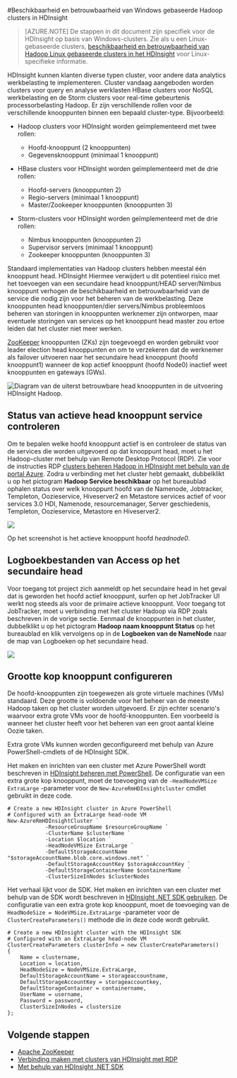 <properties
    pageTitle="Beschikbaarheid van Hadoop clusters in HDInsight | Microsoft Azure"
    description="HDInsight implementeert maximaal beschikbare en betrouwbare clusters met een extra knooppunt head."
    services="hdinsight"
    tags="azure-portal"
    editor="cgronlun"
    manager="jhubbard"
    authors="mumian"
    documentationCenter=""/>

<tags
    ms.service="hdinsight"
    ms.workload="big-data"
    ms.tgt_pltfrm="na"
    ms.devlang="multiple"
    ms.topic="article"
    ms.date="10/21/2016"
    ms.author="jgao"/>


#<a name="availability-and-reliability-of-windows-based-hadoop-clusters-in-hdinsight"></a>Beschikbaarheid en betrouwbaarheid van Windows gebaseerde Hadoop clusters in HDInsight


>[AZURE.NOTE] De stappen in dit document zijn specifiek voor de HDInsight op basis van Windows-clusters. Zie als u een Linux-gebaseerde clusters, [beschikbaarheid en betrouwbaarheid van Hadoop Linux gebaseerde clusters in het HDInsight](hdinsight-high-availability-linux.md) voor Linux-specifieke informatie.

HDInsight kunnen klanten diverse typen cluster, voor andere data analytics werkbelasting te implementeren. Cluster vandaag aangeboden worden clusters voor query en analyse werklasten HBase clusters voor NoSQL werkbelasting en de Storm clusters voor real-time gebeurtenis processorbelasting Hadoop. Er zijn verschillende rollen voor de verschillende knooppunten binnen een bepaald cluster-type. Bijvoorbeeld:



- Hadoop clusters voor HDInsight worden geïmplementeerd met twee rollen:
    - Hoofd-knooppunt (2 knooppunten)
    - Gegevensknooppunt (minimaal 1 knooppunt)

- HBase clusters voor HDInsight worden geïmplementeerd met de drie rollen:
    - Hoofd-servers (knooppunten 2)
    - Regio-servers (minimaal 1 knooppunt)
    - Master/Zookeeper knooppunten (knooppunten 3)

- Storm-clusters voor HDInsight worden geïmplementeerd met de drie rollen:
    - Nimbus knooppunten (knooppunten 2)
    - Supervisor servers (minimaal 1 knooppunt)
    - Zookeeper knooppunten (knooppunten 3)

Standaard implementaties van Hadoop clusters hebben meestal één knooppunt head. HDInsight Hiermee verwijdert u dit potentieel risico met het toevoegen van een secundaire head knooppunt/HEAD server/Nimbus knooppunt verhogen de beschikbaarheid en betrouwbaarheid van de service die nodig zijn voor het beheren van de werkbelasting. Deze knooppunten head knooppunten/dier servers/Nimbus probleemloos beheren van storingen in knooppunten werknemer zijn ontworpen, maar eventuele storingen van services op het knooppunt head master zou ertoe leiden dat het cluster niet meer werken.


[ZooKeeper](http://zookeeper.apache.org/ ) knooppunten (ZKs) zijn toegevoegd en worden gebruikt voor leader election head knooppunten en om te verzekeren dat de werknemer als failover uitvoeren naar het secundaire head knooppunt (hoofd knooppunt1) wanneer de kop actief knooppunt (hoofd Node0) inactief weet knooppunten en gateways (GWs).

![Diagram van de uiterst betrouwbare head knooppunten in de uitvoering HDInsight Hadoop.](./media/hdinsight-high-availability/hadoop.high.availability.architecture.diagram.png)




## <a name="check-active-head-node-service-status"></a>Status van actieve head knooppunt service controleren
Om te bepalen welke hoofd knooppunt actief is en controleer de status van de services die worden uitgevoerd op dat knooppunt head, moet u het Hadoop-cluster met behulp van Remote Desktop Protocol (RDP). Zie voor de instructies RDP [clusters beheren Hadoop in HDInsight met behulp van de portal Azure](hdinsight-administer-use-management-portal.md#connect-to-hdinsight-clusters-by-using-rdp). Zodra u verbinding met het cluster hebt gemaakt, dubbelklikt u op het pictogram **Hadoop Service beschikbaar** op het bureaublad ophalen status over welk knooppunt hoofd van de Namenode, Jobtracker, Templeton, Oozieservice, Hiveserver2 en Metastore services actief of voor services 3.0 HDI, Namenode, resourcemanager, Server geschiedenis, Templeton, Oozieservice, Metastore en Hiveserver2.

![](./media/hdinsight-high-availability/Hadoop.Service.Availability.Status.png)

Op het screenshot is het actieve knooppunt hoofd *headnode0*.

## <a name="access-log-files-on-the-secondary-head-node"></a>Logboekbestanden van Access op het secundaire head

Voor toegang tot project zich aanmeldt op het secundaire head in het geval dat is geworden het hoofd actief knooppunt, surfen op het JobTracker UI werkt nog steeds als voor de primaire actieve knooppunt. Voor toegang tot JobTracker, moet u verbinding met het cluster Hadoop via RDP zoals beschreven in de vorige sectie. Eenmaal de knooppunten in het cluster, dubbelklikt u op het pictogram **Hadoop naam knooppunt Status** op het bureaublad en klik vervolgens op in de **Logboeken van de NameNode** naar de map van Logboeken op het secundaire head.

![](./media/hdinsight-high-availability/Hadoop.Head.Node.Log.Files.png)


## <a name="configure-head-node-size"></a>Grootte kop knooppunt configureren
De hoofd-knooppunten zijn toegewezen als grote virtuele machines (VMs) standaard. Deze grootte is voldoende voor het beheer van de meeste Hadoop taken op het cluster worden uitgevoerd. Er zijn echter scenario's waarvoor extra grote VMs voor de hoofd-knooppunten. Een voorbeeld is wanneer het cluster heeft voor het beheren van een groot aantal kleine Oozie taken.

Extra grote VMs kunnen worden geconfigureerd met behulp van Azure PowerShell-cmdlets of de HDInsight SDK.

Het maken en inrichten van een cluster met Azure PowerShell wordt beschreven in [HDInsight beheren met PowerShell](hdinsight-administer-use-powershell.md). De configuratie van een extra grote kop knooppunt, moet de toevoeging van de `-HeadNodeVMSize ExtraLarge` -parameter voor de `New-AzureRmHDInsightcluster` cmdlet gebruikt in deze code.

    # Create a new HDInsight cluster in Azure PowerShell
    # Configured with an ExtraLarge head-node VM
    New-AzureRmHDInsightCluster `
                -ResourceGroupName $resourceGroupName `
                -ClusterName $clusterName ` 
                -Location $location `
                -HeadNodeVMSize ExtraLarge `
                -DefaultStorageAccountName "$storageAccountName.blob.core.windows.net" `
                -DefaultStorageAccountKey $storageAccountKey `
                -DefaultStorageContainerName $containerName  `
                -ClusterSizeInNodes $clusterNodes

Het verhaal lijkt voor de SDK. Het maken en inrichten van een cluster met behulp van de SDK wordt beschreven in [HDInsight .NET SDK gebruiken](hdinsight-provision-clusters.md#sdk). De configuratie van een extra grote kop knooppunt, moet de toevoeging van de `HeadNodeSize = NodeVMSize.ExtraLarge` -parameter voor de `ClusterCreateParameters()` methode die in deze code wordt gebruikt.

    # Create a new HDInsight cluster with the HDInsight SDK
    # Configured with an ExtraLarge head-node VM
    ClusterCreateParameters clusterInfo = new ClusterCreateParameters()
    {
        Name = clustername,
        Location = location,
        HeadNodeSize = NodeVMSize.ExtraLarge,
        DefaultStorageAccountName = storageaccountname,
        DefaultStorageAccountKey = storageaccountkey,
        DefaultStorageContainer = containername,
        UserName = username,
        Password = password,
        ClusterSizeInNodes = clustersize
    };


## <a name="next-steps"></a>Volgende stappen

- [Apache ZooKeeper](http://zookeeper.apache.org/ )
- [Verbinding maken met clusters van HDInsight met RDP](hdinsight-administer-use-management-portal.md#rdp)
- [Met behulp van HDInsight .NET SDK](hdinsight-provision-clusters.md#sdk)
